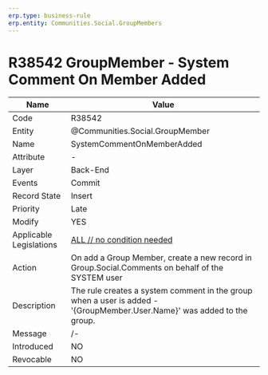 ```yaml
---
erp.type: business-rule
erp.entity: Communities.Social.GroupMembers 
---
```


# R38542 GroupMember - System Comment On Member Added 

| Name | Value |
| ---- | ----- |
| Code | R38542 |
| Entity | @Communities.Social.GroupMember |
| Name | SystemCommentOnMemberAdded|
| Attribute | - |
| Layer | Back-End |
| Events | Commit|
| Record State| Insert|
| Priority | Late |
| Modify | YES |
| Applicable Legislations | [ALL // no condition needed](xref:applicable-legislations) |
| Action | On add a Group Member, create a new record in Group.Social.Comments on behalf of the SYSTEM user |
| Description| The rule creates a system comment in the group when a user is added - '{GroupMember.User.Name}' was added to the group.|
| Message | /-|
| Introduced | NO|
| Revocable | NO |
